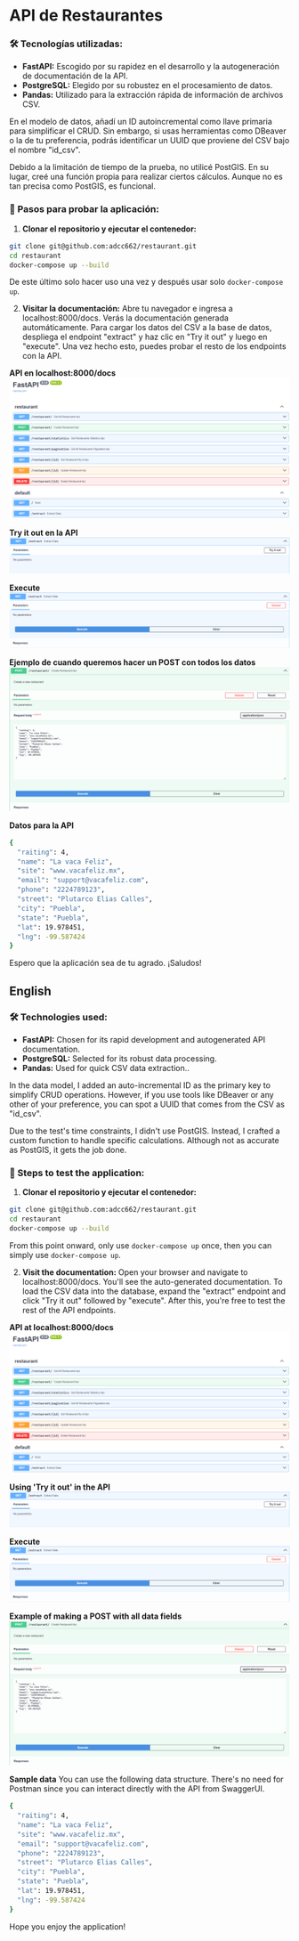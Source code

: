 # API de Restaurantes

### 🛠️ Tecnologías utilizadas:

- **FastAPI:** Escogido por su rapidez en el desarrollo y la autogeneración de documentación de la API.
- **PostgreSQL:** Elegido por su robustez en el procesamiento de datos.
- **Pandas:** Utilizado para la extracción rápida de información de archivos CSV.

En el modelo de datos, añadí un ID autoincremental como llave primaria para simplificar el CRUD. Sin embargo, si usas herramientas como DBeaver o la de tu preferencia, podrás identificar un UUID que proviene del CSV bajo el nombre "id_csv".

Debido a la limitación de tiempo de la prueba, no utilicé PostGIS. En su lugar, creé una función propia para realizar ciertos cálculos. Aunque no es tan precisa como PostGIS, es funcional.

### 🔧 Pasos para probar la aplicación:

1. **Clonar el repositorio y ejecutar el contenedor:**

```sh
git clone git@github.com:adcc662/restaurant.git
cd restaurant
docker-compose up --build
```

De este último solo hacer uso una vez y después usar solo `docker-compose up`.

2. **Visitar la documentación:**
   Abre tu navegador e ingresa a localhost:8000/docs. Verás la documentación generada automáticamente. Para cargar los datos del CSV a la base de datos, despliega el endpoint "extract" y haz clic en "Try it out" y luego en "execute". Una vez hecho esto, puedes probar el resto de los endpoints con la API.

**API en localhost:8000/docs**
![This is an image](/images/all_api.png)

**Try it out en la API**
![This is an image](/images/try_it_out_extract.png)

**Execute**
![This is an image](/images/execute_extract.png)

**Ejemplo de cuando queremos hacer un POST con todos los datos**
![This is an image](/images/data_collection.png)

**Datos para la API**

```sh
{
  "raiting": 4,
  "name": "La vaca Feliz",
  "site": "www.vacafeliz.mx",
  "email": "support@vacafeliz.com",
  "phone": "2224789123",
  "street": "Plutarco Elias Calles",
  "city": "Puebla",
  "state": "Puebla",
  "lat": 19.978451,
  "lng": -99.587424
}
```

Espero que la aplicación sea de tu agrado. ¡Saludos!

## English

### 🛠️ Technologies used:

- **FastAPI:** Chosen for its rapid development and autogenerated API documentation.
- **PostgreSQL:** Selected for its robust data processing.
- **Pandas:** Used for quick CSV data extraction..

In the data model, I added an auto-incremental ID as the primary key to simplify CRUD operations. However, if you use tools like DBeaver or any other of your preference, you can spot a UUID that comes from the CSV as "id_csv".

Due to the test's time constraints, I didn't use PostGIS. Instead, I crafted a custom function to handle specific calculations. Although not as accurate as PostGIS, it gets the job done.

### 🔧 Steps to test the application:

1. **Clonar el repositorio y ejecutar el contenedor:**

```sh
git clone git@github.com:adcc662/restaurant.git
cd restaurant
docker-compose up --build
```

From this point onward, only use `docker-compose up` once, then you can simply use `docker-compose up`.

2. **Visit the documentation:**
   Open your browser and navigate to localhost:8000/docs. You'll see the auto-generated documentation. To load the CSV data into the database, expand the "extract" endpoint and click "Try it out" followed by "execute". After this, you're free to test the rest of the API endpoints.

**API at localhost:8000/docs**
![This is an image](/images/all_api.png)

**Using 'Try it out' in the API**
![This is an image](/images/try_it_out_extract.png)

**Execute**
![This is an image](/images/execute_extract.png)

**Example of making a POST with all data fields**
![This is an image](/images/data_collection.png)

**Sample data**
You can use the following data structure. There's no need for Postman since you can interact directly with the API from SwaggerUI.

```sh
{
  "raiting": 4,
  "name": "La vaca Feliz",
  "site": "www.vacafeliz.mx",
  "email": "support@vacafeliz.com",
  "phone": "2224789123",
  "street": "Plutarco Elias Calles",
  "city": "Puebla",
  "state": "Puebla",
  "lat": 19.978451,
  "lng": -99.587424
}
```

Hope you enjoy the application!
